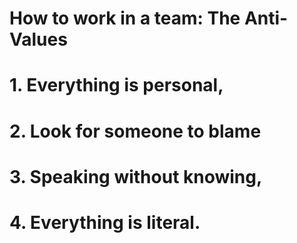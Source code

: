 # How to work in a team: The Anti-Values

# 1. Everything is personal, 
# 2. Look for someone to blame
# 3. Speaking without knowing, 
# 4. Everything is literal.




